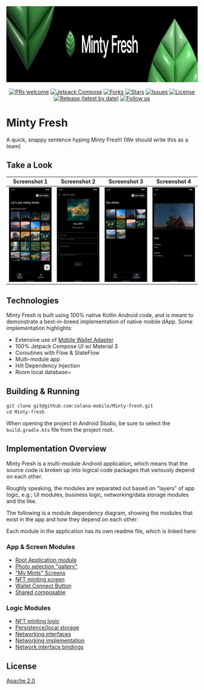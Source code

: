 <div align="center">
    <img src="assets/banner.png" width="800px" height="200px" />
</div>

<div align="center">

[![PRs welcome](https://img.shields.io/badge/PRs-welcome-brightgreen.svg?style=flat-square)](http://makeapullrequest.com)
[![Jetpack Compose](https://img.shields.io/badge/Jetpack%20Compose-1.3.3-brightgreen)](https://developer.android.com/jetpack/androidx/versions/all-channel)
[![Forks](https://img.shields.io/github/forks/solana-mobile/Minty-fresh)](https://github.com/solana-mobile/Minty-fresh/network)
[![Stars](https://img.shields.io/github/stars/solana-mobile/Minty-fresh)](https://github.com/solana-mobile/Minty-fresh/stargazers)
[![Issues](https://img.shields.io/github/issues/solana-mobile/Minty-fresh)](https://github.com/solana-mobile/Minty-fresh/issues)
[![License](https://img.shields.io/github/license/solana-mobile/Minty-fresh)](https://github.com/solana-mobile/Minty-fresh/blob/main/LICENSE.md)
[![Release (latest by date)](https://img.shields.io/github/v/release/solana-mobile/Minty-fresh)](https://github.com/solana-mobile/Minty-fresh/releases/latest)
[![Follow us](https://img.shields.io/twitter/url?label=follow&style=social&url=https%3A%2F%2Ftwitter.com%2Fsolanamobile)](https://twitter.com/solanamobile)

</div>

# Minty Fresh

A quick, snappy sentence hyping Minty Fresh! (We should write this as a team)

<!-- This would be a great place to include our store download badge -->

## Take a Look 

| Screenshot 1 | Screenshot 2                                   | Screenshot 3                               | Screenshot 4                                      |
|---|------------------------------------------------|--------------------------------------------|---------------------------------------------------|
<img src="assets/Gallery.png" width="250"> | <img src="assets/MintDetails.png" width="250"> | <img src="assets/MyMints.png" width="250"> | <img src="assets/MyMintsDetails.png" width="250"> |

## Technologies

Minty Fresh is built using 100% native Kotlin Android code, and is meant to demonstrate a best-in-breed implementation of native mobile dApp. Some implementation highlights:

- Extensive use of [Mobile Wallet Adapter](https://github.com/solana-mobile/mobile-wallet-adapter)
- 100% Jetpack Compose UI w/ Material 3
- Coroutines with Flow & StateFlow
- Multi-module app
- Hilt Dependency Injection
- Room local database=

## Building & Running

```shell
git clone git@github.com:solana-mobile/Minty-fresh.git
cd Minty-fresh
```

When opening the project in Android Studio, be sure to select the `build.gradle.kts` file from the project root.

## Implementation Overview

Minty Fresh is a multi-module Android application, which means that the source code is broken up into logical code packages that variously depend on each other. 

Roughly speaking, the modules are separated out based on "layers" of app logic, e.g.; UI modules, business logic, networking/data storage modules and the like.

The following is a module dependency diagram, showing the modules that exist in the app and how they depend on each other:

<!-- Will need to generate an exported image of the document as it cannot be embedded here -->

Each module in the application has its own readme file, which is linked here:

### App & Screen Modules

- [Root Application module](app)
- [Photo selection "gallery"](ui/gallery)
- ["My Mints" Screens](ui/mymints)
- [NFT minting screen](ui/nftMint)
- [Wallet Connect Button](ui/walletConnectButton)
- [Shared composable](ui/commonComposable)

### Logic Modules

- [NFT minting logic](libs/mintycore)
- [Persistence/local storage](libs/persistence)
- [Networking interfaces](libs/networkInterface)
- [Networking implementation](libs/networkInterfaceImpl)
- [Network interface bindings](libs/networkConfigs)

## License

[Apache 2.0](https://github.com/solana-mobile/Minty-fresh/blob/main/LICENSE.md)